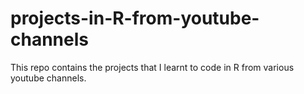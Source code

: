 # projects-in-R-from-youtube-channels
This repo contains the projects that I learnt to code in R from various youtube channels. 
